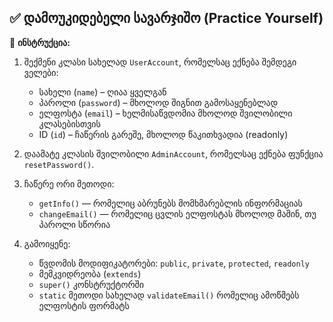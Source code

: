 ## ✅ დამოუკიდებელი სავარჯიშო (Practice Yourself)

📌 **ინსტრუქცია:**

1. შექმენი კლასი სახელად `UserAccount`, რომელსაც ექნება შემდეგი ველები:

   * სახელი (`name`) – ღიაა ყველგან
   * პაროლი (`password`) – მხოლოდ შიგნით გამოსაყენებლად
   * ელფოსტა (`email`) – ხელმისაწვდომია მხოლოდ შვილობილი კლასებისთვის
   * ID (`id`) – ჩაწერის გარეშე, მხოლოდ წაკითხვადია (readonly)

2. დაამატე კლასის შვილობილი `AdminAccount`, რომელსაც ექნება ფუნქცია `resetPassword()`.

3. ჩაწერე ორი მეთოდი:

   * `getInfo()` — რომელიც აბრუნებს მომხმარებლის ინფორმაციას
   * `changeEmail()` — რომელიც ცვლის ელფოსტას მხოლოდ მაშინ, თუ პაროლი სწორია

4. გამოიყენე:

   * წვდომის მოდიფიკატორები: `public`, `private`, `protected`, `readonly`
   * მემკვიდრეობა (`extends`)
   * `super()` კონსტრუქტორში
   * `static` მეთოდი სახელად `validateEmail()` რომელიც ამოწმებს ელფოსტის ფორმატს

